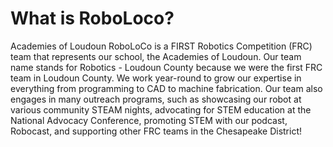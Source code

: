 # What is RoboLoco?
Academies of Loudoun RoboLoCo is a FIRST Robotics Competition (FRC) team that represents our school, the Academies of Loudoun. Our team name stands for Robotics - Loudoun County because we were the first FRC team in Loudoun County. We work year-round to grow our expertise in everything from programming to CAD to machine fabrication. Our team also engages in many outreach programs, such as showcasing our robot at various community STEAM nights, advocating for STEM education at the National Advocacy Conference, promoting STEM with our podcast, Robocast, and supporting other FRC teams in the Chesapeake District! 
